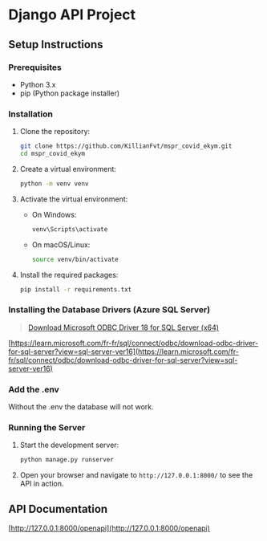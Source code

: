 # Django API Project

## Setup Instructions

### Prerequisites

- Python 3.x
- pip (Python package installer)

### Installation

1. Clone the repository:
    ```bash
    git clone https://github.com/KillianFvt/mspr_covid_ekym.git
    cd mspr_covid_ekym
    ```

2. Create a virtual environment:
    ```bash
    python -m venv venv
    ```

3. Activate the virtual environment:

    - On Windows:
        ```bash
        venv\Scripts\activate
        ```
    - On macOS/Linux:
        ```bash
        source venv/bin/activate
        ```

4. Install the required packages:
    ```bash
    pip install -r requirements.txt
    ```

### Installing the Database Drivers (Azure SQL Server)

>[Download Microsoft ODBC Driver 18 for SQL Server (x64)](https://go.microsoft.com/fwlink/?linkid=2280794)

[https://learn.microsoft.com/fr-fr/sql/connect/odbc/download-odbc-driver-for-sql-server?view=sql-server-ver16](https://learn.microsoft.com/fr-fr/sql/connect/odbc/download-odbc-driver-for-sql-server?view=sql-server-ver16)

### Add the .env

Without the .env the database will not work.

### Running the Server

1. Start the development server:
    ```bash
    python manage.py runserver
    ```

2. Open your browser and navigate to `http://127.0.0.1:8000/` to see the API in action.

## API Documentation

[http://127.0.0.1:8000/openapi](http://127.0.0.1:8000/openapi)